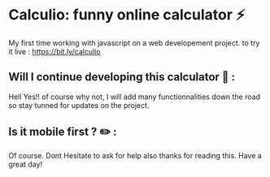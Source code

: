 # Calculio: funny online calculator :zap:

My first time working with javascript on a web developement project.
to try it live : https://bit.ly/calculio

## Will I continue developing this calculator :checkered_flag: :

Hell Yes!! of course why not, I will add many functionnalities down the road so stay tunned for updates on the project.


## Is it mobile first ? :pencil2: :

Of course.
Dont Hesitate to ask for help also thanks for reading this. Have a great day!
